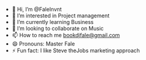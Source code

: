 - 👋 Hi, I’m @FaleInvnt
- 👀 I’m interested in Project management
- 🌱 I’m currently learning Business
- 💞️ I’m looking to collaborate on Music
- 📫 How to reach me bookdjfale@gmail.com
- 😄 Pronouns: Master Fale
- ⚡ Fun fact: I like Steve  theJobs marketing approach

<!---
FaleInvnt/FaleInvnt is a ✨ special ✨ repository because its `README.md` (this file) appears on your GitHub profile.
You can click the Preview link to take a look at your changes.
--->
